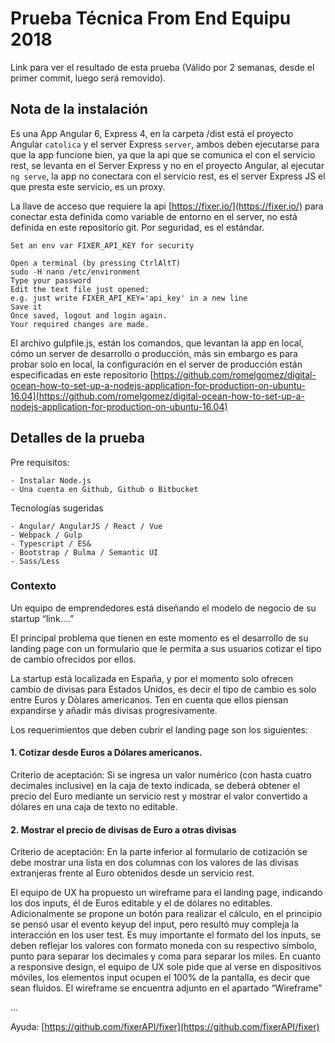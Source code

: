 # Prueba Técnica From End Equipu 2018

Link para ver el resultado de esta prueba (Válido por 2 semanas, desde el primer commit, luego será removido).  

## Nota de la instalación

Es una App Angular 6, Express 4, en la carpeta /dist está el proyecto Angular `catolica` y el server Express `server`, ambos deben ejecutarse para que la app funcione bien, ya que la api que se comunica el con el servicio rest, se levanta en el Server Express y no en el proyecto Angular, al ejecutar `ng serve`, la app no conectara con el servicio rest, es el server Express JS el que presta este servicio, es un proxy.

La llave de acceso que requiere la api [https://fixer.io/](https://fixer.io/) para conectar esta definida como variable de entorno en el server, no está definida en este repositorio git. Por seguridad, es el estándar.

```text
Set an env var FIXER_API_KEY for security

Open a terminal (by pressing CtrlAltT)
sudo -H nano /etc/environment
Type your password
Edit the text file just opened:
e.g. just write FIXER_API_KEY='api_key' in a new line
Save it
Once saved, logout and login again.
Your required changes are made.
```

El archivo gulpfile.js, están los comandos, que levantan la app en local, cómo un server de desarrollo o producción, más sin embargo es para probar solo en local, la configuración en el server de producción están especificadas en este repositorio [https://github.com/romelgomez/digital-ocean-how-to-set-up-a-nodejs-application-for-production-on-ubuntu-16.04](https://github.com/romelgomez/digital-ocean-how-to-set-up-a-nodejs-application-for-production-on-ubuntu-16.04)

## Detalles de la prueba

Pre requisitos:

    - Instalar Node.js
    - Una cuenta en Github, Github o Bitbucket

Tecnologías sugeridas

    - Angular/ AngularJS / React / Vue
    - Webpack / Gulp
    - Typescript / ES&
    - Bootstrap / Bulma / Semantic UI
    - Sass/Less

### Contexto

Un equipo de emprendedores está diseñando el modelo de negocio de su startup “link….”

El principal problema que tienen en este momento es el desarrollo de su landing page con un formulario que le permita a sus usuarios cotizar el tipo de cambio ofrecidos por ellos. 

La startup está localizada en España, y por el momento solo ofrecen cambio de divisas para Estados Unidos,  es decir el tipo de cambio es solo entre Euros y Dòlares americanos. Ten en cuenta que ellos piensan expandirse y añadir más divisas progresivamente. 

Los requerimientos que deben cubrir el landing page son los siguientes: 

#### 1. Cotizar desde Euros a Dólares americanos.

Criterio de aceptación: Si se ingresa un valor numérico (con hasta cuatro decimales inclusive) en la caja de texto indicada, se deberá obtener el precio del Euro mediante un servicio rest y mostrar el valor convertido a dólares en una caja de texto no editable.

#### 2. Mostrar el precio de divisas de Euro a otras divisas

Criterio de aceptación: En la parte inferior al formulario de cotización se debe mostrar una lista en dos columnas con los valores de las divisas extranjeras frente al Euro obtenidos desde un servicio rest. 

El equipo de UX ha propuesto un wireframe para el landing page, indicando los dos inputs, él de Euros editable y el de dólares no editables. Adicionalmente se propone un botón para realizar el cálculo, en el principio  se pensó usar el evento keyup del input, pero resultó muy compleja la interacción en los user test. Es muy importante el formato del los inputs, se deben reflejar los valores con formato moneda con su respectivo símbolo, punto para separar los decimales y coma para separar los miles. En cuanto a responsive design, el equipo de UX sole pide que al verse en dispositivos móviles, los elementos input ocupen el 100% de la pantalla, es decir que sean fluidos. El wireframe se encuentra adjunto en el apartado “Wireframe”

…

 Ayuda:
[https://github.com/fixerAPI/fixer](https://github.com/fixerAPI/fixer)

